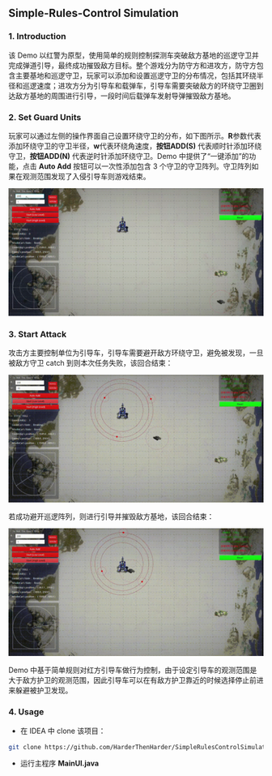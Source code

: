 ## Simple-Rules-Control Simulation

### 1. Introduction

该 Demo 以红警为原型，使用简单的规则控制探测车突破敌方基地的巡逻守卫并完成弹道引导，最终成功摧毁敌方目标。整个游戏分为防守方和进攻方，防守方包含主要基地和巡逻守卫，玩家可以添加和设置巡逻守卫的分布情况，包括其环绕半径和巡逻速度；进攻方分为引导车和载弹车，引导车需要突破敌方的环绕守卫圈到达敌方基地的周围进行引导，一段时间后载弹车发射导弹摧毁敌方基地。

### 2. Set Guard Units

玩家可以通过左侧的操作界面自己设置环绕守卫的分布，如下图所示。**R**参数代表添加环绕守卫的守卫半径，**w**代表环绕角速度，**按钮ADD(S)** 代表顺时针添加环绕守卫，**按钮ADD(N)** 代表逆时针添加环绕守卫。Demo 中提供了“一键添加”的功能，点击 **Auto Add** 按钮可以一次性添加包含 3 个守卫的守卫阵列。守卫阵列如果在观测范围发现了入侵引导车则游戏结束。

<div align=center><img src="assets/set_guard.gif" width=600></div>

### 3. Start Attack

攻击方主要控制单位为引导车，引导车需要避开敌方环绕守卫，避免被发现，一旦被敌方守卫 catch 到则本次任务失败，该回合结束：

<div align=center><img src="assets/be_catched.gif" width=600></div>

若成功避开巡逻阵列，则进行引导并摧毁敌方基地，该回合结束：

<div align=center><img src="assets/success_attack.gif" width=600></div>

Demo 中基于简单规则对红方引导车做行为控制，由于设定引导车的观测范围是大于敌方护卫的观测范围，因此引导车可以在有敌方护卫靠近的时候选择停止前进来躲避被护卫发现。

### 4. Usage

* 在 IDEA 中 clone 该项目：

```bash
git clone https://github.com/HarderThenHarder/SimpleRulesControlSimulation.git
```

* 运行主程序 **MainUI.java**